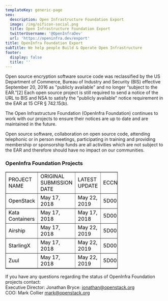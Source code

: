 ```yaml
---
templateKey: generic-page
seo:
  description: Open Infrastructure Foundation Export
  image: /img/oificon-social.png
  title: Open Infrastructure Foundation Export
  twitterUsername: '@OpenInfraDev'
  url: 'https://openinfra.dev/export'
title: OpenInfra Foundation Export
subTitle: We help people Build & Operate Open Infrastructure
footer:
  display: false
  title: ''
---
```

<p class="fix-h5">Open source encryption software source code was reclassified by the US Department of Commerce, Bureau of Industry and Security (BIS) effective September 20, 2016 as "publicly available" and no longer “subject to the EAR.”[2] Each open source project is still required to send a notice of the URL to BIS and NSA to satisfy the "publicly available" notice requirement in the EAR at 15 CFR § 742.15(b).</p>
        <p class="fix-h5">The Open Infrastructure Foundation (OpenInfra Foundation) continues to work with our projects to ensure their notices are up to date and are maintained in the future.</p>
        <p class="fix-h5">Open source software, collaboration on open source code, attending telephonic or in person meetings, participating in training and providing membership or sponsorship funds are all activities which are not subject to the EAR and therefore should have no impact on our communities.</p>
        <h3 class="fix-h4">OpenInfra Foundation Projects</h3>
            <table cellpadding="5" border="1" style="color:#000;width:70%;">
            <tbody><tr>
              <td>PROJECT NAME</td>
              <td>ORIGINAL SUBMISSION DATE</td>
              <td>LATEST UPDATE</td>
              <td>ECCN</td>
            </tr>
            <tr>
              <td>OpenStack</td>
              <td>May 17, 2018</td>
              <td>May 22, 2019</td>
              <td>5D002</td>
            </tr>
            <tr>
              <td>Kata Containers</td>
              <td>May 17, 2018</td>
              <td>May 17, 2018</td>
              <td>5D002</td>
            </tr>
            <tr>
              <td>Airship</td>
              <td>May 17, 2018</td>
              <td>May 22, 2019</td>
              <td>5D002</td>
            </tr>
            <tr>
              <td>StarlingX</td>
              <td>May 17, 2018</td>
              <td>May 22, 2019</td>
              <td>5D002</td>
            </tr>
            <tr>
              <td>Zuul</td>
              <td>May 17, 2018</td>
              <td>May 22, 2019</td>
              <td>5D002</td>
            </tr>
          </tbody></table>
        <p class="fix-h5">If you have any questions regarding the status of OpenInfra Foundation projects contact:<br>
Executive Director: Jonathan Bryce: <a href="mailto:jonathan@openstack.org">jonathan@openstack.org</a><br>
COO: Mark Collier <a href="mailto:mark@openstack.org">mark@openstack.org</a></p>
